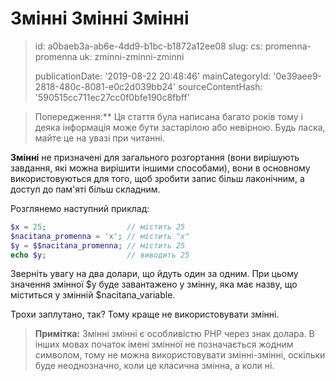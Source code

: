 Змінні Змінні Змінні
====================

> id: a0baeb3a-ab6e-4dd9-b1bc-b1872a12ee08
> slug:
> 	cs: promenna-promenna
> 	uk: zminni-zminni-zminni
> 
> publicationDate: '2019-08-22 20:48:46'
> mainCategoryId: '0e39aee9-2818-480c-8081-e0c2d039bb24'
> sourceContentHash: '590515cc711ec27cc0f0bfe190c8fbff'

> Попередження:** Ця стаття була написана багато років тому і деяка інформація може бути застарілою або невірною. Будь ласка, майте це на увазі при читанні.

**Змінні** не призначені для загального розгортання (вони вирішують завдання, які можна вирішити іншими способами), вони в основному використовуються для того, щоб зробити запис більш лаконічним, а доступ до пам'яті більш складним.

Розглянемо наступний приклад:

```php
$x = 25;                  // містить 25
$nacitana_promenna = 'x'; // містить "x"
$y = $$nacitana_promenna; // містить 25
echo $y;                  // виводить 25
```

Зверніть увагу на два долари, що йдуть один за одним. При цьому значення змінної $y буде завантажено у змінну, яка має назву, що міститься у змінній $nacitana_variable.

Трохи заплутано, так? Тому краще не використовувати змінні.
> **Примітка:** Змінні змінні є особливістю PHP через знак долара. В інших мовах початок імені змінної не позначається жодним символом, тому не можна використовувати змінні-змінні, оскільки буде неоднозначно, коли це класична змінна, а коли ні.
